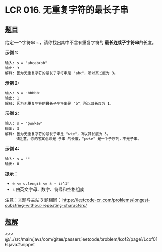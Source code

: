 # LCR 016. 无重复字符的最长子串

## [题目](https://leetcode.cn/problems/wtcaE1/)
给定一个字符串 `s` ，请你找出其中不含有重复字符的 **最长连续子字符串**的长度。

**示例 1:**

    输入: s = "abcabcbb"
    输出: 3 
    解释: 因为无重复字符的最长子字符串是 "abc"，所以其长度为 3。

**示例 2:**

    输入: s = "bbbbb"
    输出: 1
    解释: 因为无重复字符的最长子字符串是 "b"，所以其长度为 1。

**示例 3:**

    输入: s = "pwwkew"
    输出: 3
    解释: 因为无重复字符的最长子串是 "wke"，所以其长度为 3。
         请注意，你的答案必须是 子串 的长度，"pwke" 是一个子序列，不是子串。

**示例 4:**

```
输入: s = ""
输出: 0
```

**提示：**

* `0 <= s.length <= 5 * 10`^4^
* `s` 由英文字母、数字、符号和空格组成

注意：本题与主站 3 题相同： <https://leetcode-cn.com/problems/longest-substring-without-repeating-characters/>


## [题解](https://github.com/PasseRR/JavaLeetCode/blob/master/src/main/java/com/gitee/passerr/leetcode/problem/lcof2/page1/Lcof016.java)

<<< @/../src/main/java/com/gitee/passerr/leetcode/problem/lcof2/page1/Lcof016.java#snippet
